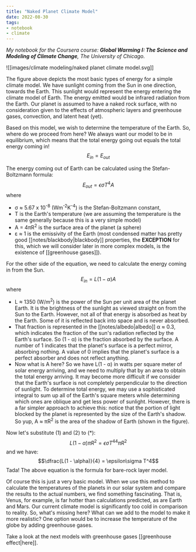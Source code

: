 ```yaml
---
title: "Naked Planet Climate Model"
date: 2022-08-30
tags:
- notebook
- climate
---
```

*My notebook for the Coursera course: **Global Warming I: The Science and Modeling of Climate Change**, The University of Chicago.*

![[images/climate modeling/naked planet climate model.svg]]


The figure above depicts the most basic types of energy for a simple climate model. We have sunlight coming from the Sun in one direction, towards the Earth. This sunlight would represent the energy entering the climate model of Earth. The energy emitted would be infrared radiation from the Earth. Our planet is assumed to have a naked rock surface, with no consideration given to the effects of atmospheric layers and greenhouse gases, convection, and latent heat (yet).

Based on this model, we wish to determine the temperature of the Earth. So, where do we proceed from here? We always want our model to be in equilibrium, which means that the total energy going out equals the total energy coming in!
$$E_{in} = E_{out}\tag*{(*)}$$

The energy coming out of Earth can be calculated using the Stefan-Boltzmann formula:
$$E_{out} = \epsilon\sigma T^4A\tag*{(1)}$$
where 
- σ ≈ 5.67 x 10<sup>-8</sup> (Wm<sup>-2</sup>K<sup>-4</sup>) is the Stefan-Boltzmann constant,
- T is the Earth's temperature (we are assuming the temperature is the same generally because this is a very simple model)
- A = 4πR<sup>2</sup> is the surface area of the planet (a sphere)
- ε ≈ 1 is the emissivity of the Earth (most condensed matter has pretty good [[notes/blackbody|blackbody]] properties, the **EXCEPTION** for this, which we will consider later in more complex models, is the existence of [[greenhouse gases]]).  

For the other side of the equation, we need to calculate the energy coming in from the Sun.
$$E_{in} = L(1 - \alpha)A\tag*{(2)}$$
where
- L ≈ 1350 (W/m<sup>2</sup>) is the power of the Sun per unit area of the planet Earth. It is the brightness of the sunlight as viewed straight on from the Sun to the Earth. However, not all of that energy is absorbed as heat by the Earth. Some of it is reflected back into space and is never absorbed.
- That fraction is represented in the [[notes/albedo|albedo]] α ≈ 0.3, which indicates the fraction of the sun's radiation reflected by the Earth's surface. So (1 - α) is the fraction absorbed by the surface. A number of 1 indicates that the planet's surface is a perfect mirror, absorbing nothing. A value of 0 implies that the planet's surface is a perfect absorber and does not reflect anything.
- Now what is A here? So we have L(1 - α) in watts per square meter of solar energy arriving, and we need to multiply that by an area to obtain the total energy arriving. It may become more difficult if we consider that the Earth's surface is not completely perpendicular to the direction of sunlight. To determine total energy, we may use a sophisticated integral to sum up all of the Earth's square meters while determining which ones are oblique and get less power of sunlight. However, there is a far simpler approach to achieve this: notice that the portion of light blocked by the planet is represented by the size of the Earth's shadow. So yup, A ≈ πR<sup>2</sup> is the area of the shadow of Earth (shown in the figure).

Now let's substitute (1) and (2) to ($*$):
$$L(1 - \alpha)\pi R^2 = \epsilon\sigma T^44\pi R^2$$
and we have: 
$$\dfrac{L(1 - \alpha)}{4} = \epsilon\sigma T^4$$
Tada! The above equation is the formula for bare-rock layer model.

Of course this is just a very basic model. When we use this method to calculate the temperatures of the planets in our solar system and compare the results to the actual numbers, we find something fascinating. That is, Venus, for example, is far hotter than calculations predicted, as are Earth and Mars. Our current climate model is significantly too cold in comparison to reality. So, what's missing here? What can we add to the model to make it more realistic? One option would be to increase the temperature of the globe by adding greenhouse gases.

Take a look at the next models with greenhouse gases [[greenhouse effect|here]].

